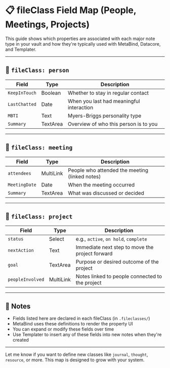 # 📋 fileClass Field Map (People, Meetings, Projects)

This guide shows which properties are associated with each major note type in your vault and how they're typically used with MetaBind, Datacore, and Templater.

---

## 👤 `fileClass: person`

| Field         | Type     | Description                              |
| ------------- | -------- | ---------------------------------------- |
| `KeepInTouch` | Boolean  | Whether to stay in regular contact       |
| `LastChatted` | Date     | When you last had meaningful interaction |
| `MBTI`        | Text     | Myers-Briggs personality type            |
| `Summary`     | TextArea | Overview of who this person is to you    |


---

## 📝 `fileClass: meeting`

| Field         | Type      | Description                                    |
| ------------- | --------- | ---------------------------------------------- |
| `attendees`   | MultiLink | People who attended the meeting (linked notes) |
| `MeetingDate` | Date      | When the meeting occurred                      |
| `Summary`     | TextArea  | What was discussed or decided                  |


---

## 📁 `fileClass: project`

| Field            | Type      | Description                                     |
| ---------------- | --------- | ----------------------------------------------- |
| `status`         | Select    | e.g., `active`, `on hold`, `complete`           |
| `nextAction`     | Text      | Immediate next step to move the project forward |
| `goal`           | TextArea  | Purpose or desired outcome of the project       |
| `peopleInvolved` | MultiLink | Notes linked to people connected to the project |


---

## 🔧 Notes

- Fields listed here are declared in each fileClass (in `.fileclasses/`)
- MetaBind uses these definitions to render the property UI
- You can expand or modify these fields over time
- Use Templater to insert any of these fields into new notes when they're created

---

Let me know if you want to define new classes like `journal`, `thought`, `resource`, or more. This map is designed to grow with your system.
